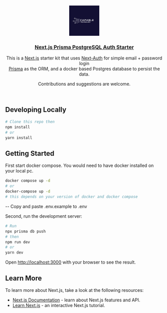 <p align="center">
  <a href="https://nextjs-postgres-auth.vercel.app/">
    <img src="/public/logo.webp" height="96">
    <h3 align="center">Next.js Prisma PostgreSQL Auth Starter</h3>
  </a>
</p>

<p align="center">
This is a <a href="https://nextjs.org/">Next.js</a> starter kit that uses <a href="https://next-auth.js.org/">Next-Auth</a> for simple email + password login<br/>
<a href="https://www.prisma.io/">Prisma</a> as the ORM, and a docker based Postgres database to persist the data.</p>

<p align="center">Contributions and suggestions are welcome.</p>

<br/>

## Developing Locally

```bash
# Clone this repo then
npm install
# or
yarn install
```

## Getting Started

First start docker compose. You would need to have docker installed on your local pc. 

```bash
docker compose up -d
# or
docker-compose up -d
# this depends on your version of docker and docker compose
```

-- Copy and paste .env.example to .env

Second, run the development server:

```bash
# Run 
npx prisma db push
# then
npm run dev
# or
yarn dev
```

Open [http://localhost:3000](http://localhost:3000) with your browser to see the result.

## Learn More

To learn more about Next.js, take a look at the following resources:

- [Next.js Documentation](https://nextjs.org/docs) - learn about Next.js features and API.
- [Learn Next.js](https://nextjs.org/learn) - an interactive Next.js tutorial.

